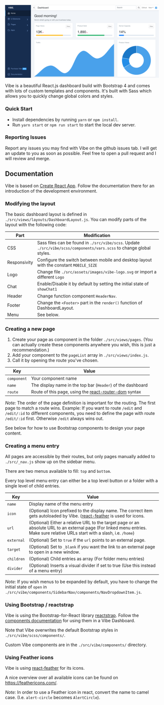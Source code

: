 <p align="center">
    <img src="assets/preview.png"/>
</p>

Vibe is a beautiful React.js dashboard build with Bootstrap 4 and
comes with lots of custom templates and components. It's built with Sass
which allows you to quickly change global colors and styles.

### Quick Start

- Install dependencies by running `yarn` or `npm install`.
- Run `yarn start` or `npm run start` to start the local dev server.

### Reporting Issues

Report any issues you may find with Vibe on the github
issues tab. I will get an update to you as soon as possible. Feel free
to open a pull request and I will review and merge.

## Documentation

Vibe is based on [Create React App](https://create-react-app.dev/). Follow the documentation there for an introduction of the development environment.

### Modifying the layout

The basic dashboard layout is defined in `./src/views/layouts/DashboardLayout.js`. You can modify parts of the layout with the following code:

Part | Modification
--- | ---
CSS | Sass files can be found in `./src/vibe/scss`. Update `./src/vibe/scss/components/vars.scss` to change global styles.
Responsivity | Configure the switch between mobile and desktop layout with the constant `MOBILE_SIZE`
Logo | Change file `./src/assets/images/vibe-logo.svg` or import a different `Logo`
Chat | Enable/Disable it by default by setting the initial state of `showChat1`
Header | Change function component `HeaderNav`.
Footer | Change the `<Footer>` part in the `render()` function of DashboardLayout.
Menu | See below.

### Creating a new page

1. Create your page as component in the folder `./src/views/pages`. (You can actually create these components anywhere you wish, this is just a recommendation.)
1. Add your component to the `pageList` array in `./src/views/index.js`.
1. Call it by opening the route you've chosen.

Key | Value
--- | ---
`component` | Your component name
`name` | The display name in the top bar (`Header`) of the dashboard
`route` | Route of this page, using the [react-router-dom](https://reacttraining.com/react-router/web/guides/quick-start) syntax

*Note:* The order of the page definition is important for the routing. The first page to match a route wins. Example: If you want to route `/edit` and `/edit/:id` to different components, you need to define the page with route `/edit/:id` first. Otherwise `/edit` always wins out.

See below for how to use Bootstrap components to design your page content.

### Creating a menu entry

All pages are accessible by their routes, but only pages manually added to `./src/_nav.js` show up on the sidebar menu.

There are two menus available to fill: `top` and `bottom`.

Every top level menu entry can either be a top level button or a folder with a single level of child entries.

Key | Value
--- | ---
`name` | Display name of the menu entry
`icon` | (Optional) Icon prefixed to the display name. The correct item gets autoloaded by Vibe. ([react-feather](https://www.npmjs.com/package/react-feather) is used for icons.
`url` | (Optional) Either a relative URL to the target page or an absolute URL to an external page (For linked menu entries. Make sure relative URLs start with a slash, i.e. `/home`)
`external` | (Optional) Set to `true` if the `url` points to an external page.
`target` | (Optional) Set to `_blank` if you want the link to an external page to open in a new window.
`children` | (Optional) Child entries as array (For folder menu entries)
`divider` | (Optional) Inserts a visual divider if set to true (Use this instead of a menu entry)

*Note:* If you wish menus to be expanded by default, you have to change the initial state of `open` in `./src/vibe/components/SidebarNav/components/NavDropdownItem.js`.

### Using Bootstrap / reactstrap

Vibe is using the Bootstrap-for-React library [reactstrap](https://reactstrap.github.io/). Follow the [components documentation](https://reactstrap.github.io/components/) for using them in a Vibe Dashboard.

Note that Vibe overwrites the default Bootstrap styles in `./src/vibe/scss/components/`.

Custom Vibe components are in the `./src/vibe/components/` directory.

### Using Feather icons

Vibe is using [react-feather](https://www.npmjs.com/package/react-feather) for its icons.

A nice overview over all available icons can be found on <https://feathericons.com/>.

*Note:* In order to use a Feather icon in react, convert the name to camel case. (I.e. `alert-circle` becomes `AlertCircle`).

